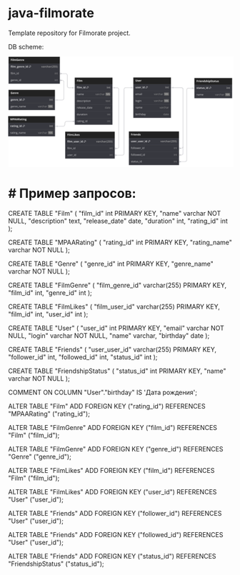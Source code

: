 # java-filmorate

Template repository for Filmorate project.

DB scheme:

![DB scheme](https://github.com/CharlesMickey/java-filmorate/blob/main/src/images/bd%20scheme.svg)

# #  Пример запросов:

CREATE TABLE "Film" (
"film_id" int PRIMARY KEY,
"name" varchar NOT NULL,
"description" text,
"release_date" date,
"duration" int,
"rating_id" int
);

CREATE TABLE "MPAARating" (
"rating_id" int PRIMARY KEY,
"rating_name" varchar NOT NULL
);

CREATE TABLE "Genre" (
"genre_id" int PRIMARY KEY,
"genre_name" varchar NOT NULL
);

CREATE TABLE "FilmGenre" (
"film_genre_id" varchar(255) PRIMARY KEY,
"film_id" int,
"genre_id" int
);

CREATE TABLE "FilmLikes" (
"film_user_id" varchar(255) PRIMARY KEY,
"film_id" int,
"user_id" int
);

CREATE TABLE "User" (
"user_id" int PRIMARY KEY,
"email" varchar NOT NULL,
"login" varchar NOT NULL,
"name" varchar,
"birthday" date
);

CREATE TABLE "Friends" (
"user_user_id" varchar(255) PRIMARY KEY,
"follower_id" int,
"followed_id" int,
"status_id" int
);

CREATE TABLE "FriendshipStatus" (
"status_id" int PRIMARY KEY,
"name" varchar NOT NULL
);

COMMENT ON COLUMN "User"."birthday" IS 'Дата рождения';

ALTER TABLE "Film" ADD FOREIGN KEY ("rating_id") REFERENCES "MPAARating" ("rating_id");

ALTER TABLE "FilmGenre" ADD FOREIGN KEY ("film_id") REFERENCES "Film" ("film_id");

ALTER TABLE "FilmGenre" ADD FOREIGN KEY ("genre_id") REFERENCES "Genre" ("genre_id");

ALTER TABLE "FilmLikes" ADD FOREIGN KEY ("film_id") REFERENCES "Film" ("film_id");

ALTER TABLE "FilmLikes" ADD FOREIGN KEY ("user_id") REFERENCES "User" ("user_id");

ALTER TABLE "Friends" ADD FOREIGN KEY ("follower_id") REFERENCES "User" ("user_id");

ALTER TABLE "Friends" ADD FOREIGN KEY ("followed_id") REFERENCES "User" ("user_id");

ALTER TABLE "Friends" ADD FOREIGN KEY ("status_id") REFERENCES "FriendshipStatus" ("status_id");
